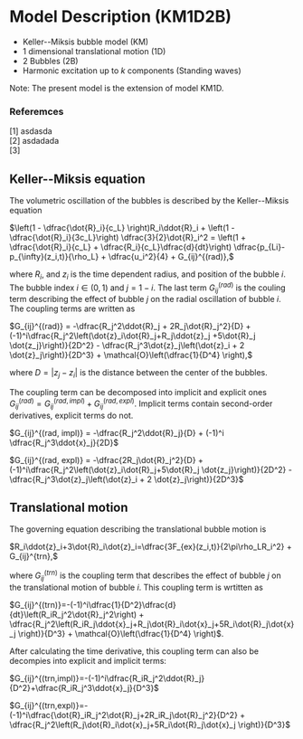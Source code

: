 # Model Description (KM1D2B)

- Keller--Miksis bubble model (KM)
- 1 dimensional translational motion (1D)
- 2 Bubbles (2B)
- Harmonic excitation up to $k$ components (Standing waves)

Note: The present model is the extension of model KM1D. 

### Referemces

[1] asdasda \
[2] asdadada \
[3]

## Keller--Miksis equation

The volumetric oscillation of the bubbles is described by the Keller--Miksis equation

$\left(1 - \dfrac{\dot{R}_i}{c_L} \right)R_i\ddot{R}_i + \left(1 -\dfrac{\dot{R}_i}{3c_L}\right) \dfrac{3}{2}\dot{R}_i^2 = \left(1 + \dfrac{\dot{R}_i}{c_L} + \dfrac{R_i}{c_L}\dfrac{d}{dt}\right) \dfrac{p_{Li}-p_{\infty}(z_i,t)}{\rho_L} + \dfrac{u_i^2}{4} + G_{ij}^{(rad)},$

where $R_i$, and $z_i$ is the time dependent radius, and position of the bubble $i$. The bubble index $i\in(0, 1)$ and $j=1-i$. The last term $G_{ij}^{(rad)}$ is the couling term describing the effect of bubble $j$ on the radial oscillation of bubble $i$. The coupling terms are written as

$G_{ij}^{(rad)} = -\dfrac{R_j^2\ddot{R}_j + 2R_j\dot{R}_j^2}{D} + (-1)^i\dfrac{R_j^2\left(\dot{z}_i\dot{R}_j+R_j\ddot{z}_j +5\dot{R}_j \dot{z_j}\right)}{2D^2} - \dfrac{R_j^3\dot{z}_j\left(\dot{z}_i + 2 \dot{z}_j\right)}{2D^3} + \mathcal{O}\left(\dfrac{1}{D^4} \right),$

where $D = |z_j - z_i|$ is the distance between the center of the bubbles.

The coupling term can be decomposed into implicit and explicit ones $G_{ij}^{(rad)} = G_{ij}^{(rad, impl)} + G_{ij}^{(rad, expl)}$. Implicit terms contain second-order derivatives, explicit terms do not.

$G_{ij}^{(rad, impl)} = -\dfrac{R_j^2\ddot{R}_j}{D} + (-1)^i \dfrac{R_j^3\ddot{x}_j}{2D}$

$G_{ij}^{(rad, expl)} = -\dfrac{2R_j\dot{R}_j^2}{D} + (-1)^i\dfrac{R_j^2\left(\dot{z}_i\dot{R}_j+5\dot{R}_j \dot{z_j}\right)}{2D^2} - \dfrac{R_j^3\dot{z}_j\left(\dot{z}_i + 2 \dot{z}_j\right)}{2D^3}$

## Translational motion

The governing equation describing the translational bubble motion is

$R_i\ddot{z}_i+3\dot{R}_i\dot{z}_i=\dfrac{3F_{ex}(z_i,t)}{2\pi\rho_LR_i^2} + G_{ij}^{trn},$

where $G_{ij}^{(trn)}$ is the coupling term that describes the effect of bubble $j$ on the translational motion of bubble $i$. This coupling term is wrtitten as

$G_{ij}^{(trn)}=-(-1)^i\dfrac{1}{D^2}\dfrac{d}{dt}\left(R_iR_j^2\dot{R}_j^2\right) + \dfrac{R_j^2\left(R_iR_j\ddot{x}_j+R_j\dot{R}_i\dot{x}_j+5R_i\dot{R}_j\dot{x}_j \right)}{D^3} + \mathcal{O}\left(\dfrac{1}{D^4} \right)$.

After calculating the time derivative, this coupling term can also be decompies into explicit and implicit terms:

$G_{ij}^{(trn,impl)}=-(-1)^i\dfrac{R_iR_j^2\ddot{R}_j}{D^2}+\dfrac{R_iR_j^3\ddot{x}_j}{D^3}$

$G_{ij}^{(trn,expl)}=-(-1)^i\dfrac{\dot{R}_iR_j^2\dot{R}_j+2R_iR_j\dot{R}_j^2}{D^2} + \dfrac{R_j^2\left(R_j\dot{R}_i\dot{x}_j+5R_i\dot{R}_j\dot{x}_j \right)}{D^3}$
